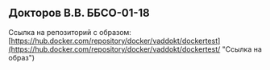 ## Докторов В.В. ББСО-01-18
Ссылка на репозиторий с образом:
[https://hub.docker.com/repository/docker/vaddokt/dockertest](https://hub.docker.com/repository/docker/vaddokt/dockertest/ "Ссылка на образ")
